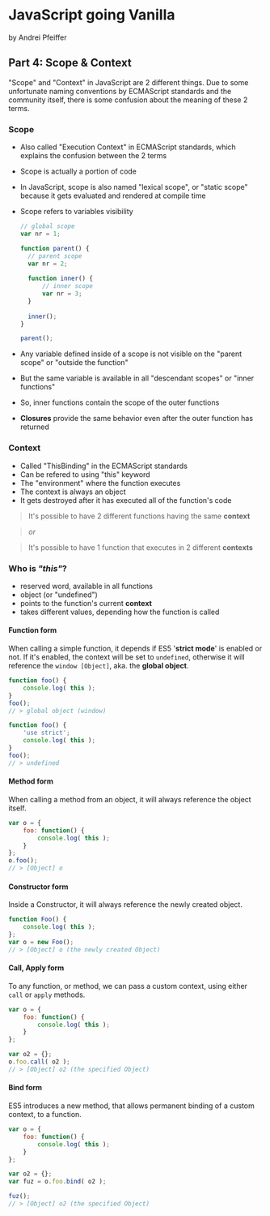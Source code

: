 # JavaScript going Vanilla

by Andrei Pfeiffer

## Part 4: Scope & Context

"Scope" and "Context" in JavaScript are 2 different things. Due to some unfortunate naming conventions by ECMAScript standards and the community itself, there is some confusion about the meaning of these 2 terms.

### Scope

* Also called "Execution Context" in ECMAScript standards, which explains the confusion between the 2 terms
* Scope is actually a portion of code
* In JavaScript, scope is also named "lexical scope", or "static scope" because it gets evaluated and rendered at compile time
* Scope refers to variables visibility
  ```javascript
  // global scope
  var nr = 1;
  
  function parent() {
    // parent scope
    var nr = 2;
    
    function inner() {
    	// inner scope
    	var nr = 3;
    }
    
    inner();
  }
  
  parent();
  ```

* Any variable defined inside of a scope is not visible on the "parent scope" or "outside the function"
* But the same variable is available in all "descendant scopes" or "inner functions"
* So, inner functions contain the scope of the outer functions
* __Closures__ provide the same behavior even after the outer function has returned

### Context

* Called "ThisBinding" in the ECMAScript standards
* Can be refered to using "this" keyword
* The "environment" where the function executes
* The context is always an object
* It gets destroyed after it has executed all of the function's code

> It's possible to have 2 different functions having the same __context__

> _or_

> It's possible to have 1 function that executes in 2 different __contexts__

### Who is _"this"_?

* reserved word, available in all functions
* object (or "undefined")
* points to the function's current __context__
* takes different values, depending how the function is called

#### Function form

When calling a simple function, it depends if ES5 '__strict mode__' is enabled or not. If it's enabled, the context will be set to `undefined`, otherwise it will reference the `window [Object]`, aka. the __global object__.

```javascript
function foo() {
	console.log( this );
}
foo();
// > global object (window)

function foo() {
	'use strict';
	console.log( this );
}
foo();
// > undefined
```

#### Method form

When calling a method from an object, it will always reference the object itself.

```javascript
var o = {
	foo: function() {
		console.log( this );
	}
};
o.foo();
// > [Object] o
```

#### Constructor form

Inside a Constructor, it will always reference the newly created object.

```javascript
function Foo() {
	console.log( this );
};
var o = new Foo();
// > [Object] o (the newly created Object)
```

#### Call, Apply form

To any function, or method, we can pass a custom context, using either `call` or `apply` methods.

```javascript
var o = {
	foo: function() {
		console.log( this );
	}
};

var o2 = {};
o.foo.call( o2 );
// > [Object] o2 (the specified Object)
```

#### Bind form

ES5 introduces a new method, that allows permanent binding of a custom context, to a function.

```javascript
var o = {
	foo: function() {
		console.log( this );
	}
};

var o2 = {};
var fuz = o.foo.bind( o2 );

fuz();
// > [Object] o2 (the specified Object)
```
